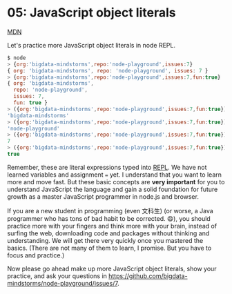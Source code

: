 # 05: JavaScript object literals 

[MDN](https://developer.mozilla.org/en-US/docs/Web/JavaScript/Guide/Grammar_and_types#Literals)

Let's practice more JavaScript object literals in node REPL.

```javascript
$ node
> {org:'bigdata-mindstorms',repo:'node-playground',issues:7}
{ org: 'bigdata-mindstorms', repo: 'node-playground', issues: 7 }
> {org:'bigdata-mindstorms',repo:'node-playground',issues:7,fun:true} 
{ org: 'bigdata-mindstorms',
  repo: 'node-playground',
  issues: 7,
  fun: true }
> ({org:'bigdata-mindstorms',repo:'node-playground',issues:7,fun:true})['org']
'bigdata-mindstorms'
> ({org:'bigdata-mindstorms',repo:'node-playground',issues:7,fun:true})['repo']
'node-playground'
> ({org:'bigdata-mindstorms',repo:'node-playground',issues:7,fun:true})['issues']
7
> ({org:'bigdata-mindstorms',repo:'node-playground',issues:7,fun:true})['fun']
true
```

Remember, these are literal expressions typed into 
[REPL](https://github.com/bigdata-mindstorms/node-playground/tree/gh-pages/lessons/02). 
We have not learned variables and assignment `=` yet.  I understand that you want to learn more and move fast. 
But these basic concepts are **very important** for you to understand JavaScript the language and gain a solid
foundation for future growth as a master JavaScript programmer in node.js and browser.  

If you are a new student in programming (even 文科生) (or worse, a Java programmer who has tons of bad habit to be corrected. :smile:), you should practice more with your fingers and think more with your brain, instead of surfing the web, 
downloading code and packages without thinking and understanding. We will get there very quickly once you mastered the 
basics. (There are not many of them to learn, I promise. But you have to focus and practice.)

Now please go ahead make up more JavaScript object literals, show your practice, and ask your questions in 
https://github.com/bigdata-mindstorms/node-playground/issues/7.
